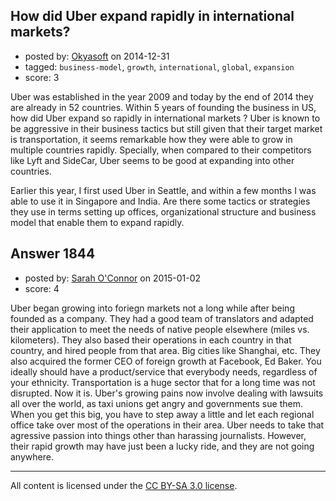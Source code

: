## How did Uber expand rapidly in international markets?

- posted by: [Okyasoft](https://stackexchange.com/users/294248/okyasoft) on 2014-12-31
- tagged: `business-model`, `growth`, `international`, `global`, `expansion`
- score: 3

<p>Uber was established in the year 2009 and today by the end of 2014 they are already in 52 countries. Within 5 years of founding the business in US, how did Uber expand so rapidly in international markets ? Uber is known to be aggressive in their business tactics but still given that their target market is transportation, it seems remarkable how they were able to grow in multiple countries rapidly. Specially, when compared to their competitors like Lyft and SideCar, Uber seems to be good at expanding into other countries.</p>

<p>Earlier this year, I first used Uber in Seattle, and within a few months I was able to use it in Singapore and India. Are there some tactics or strategies they use in terms setting up offices, organizational structure and business model that enable them to expand rapidly.</p>



## Answer 1844

- posted by: [Sarah O'Connor](https://stackexchange.com/users/5561619/sarah-o-connor) on 2015-01-02
- score: 4

<p>Uber began growing into foriegn markets not a long while after being founded as a company. They had a good team of translators and adapted their application to meet the needs of native people elsewhere (miles vs. kilometers). They also based their operations in each country in that country, and hired people from that area. Big cities like Shanghai, etc. They also acquired the former CEO of foreign growth at  Facebook, Ed Baker. You ideally should have a product/service that everybody needs, regardless of your ethnicity. Transportation is a huge sector that for a long time was not disrupted. Now it is. Uber's growing pains now involve dealing with lawsuits all over the world, as taxi unions get angry and governments sue them. When you get this big, you have to step away a little and let each regional office take over most of the operations in their area. Uber needs to take that agressive passion into things other than harassing journalists. However, their rapid growth may have just been a lucky ride, and they are not going anywhere.</p>




---

All content is licensed under the [CC BY-SA 3.0 license](https://creativecommons.org/licenses/by-sa/3.0/).

